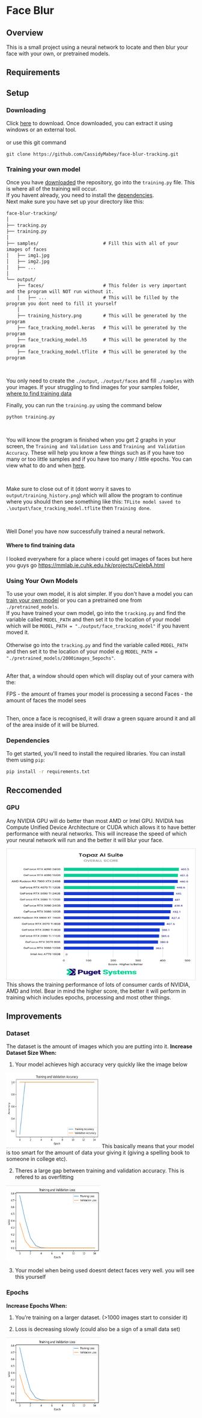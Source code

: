 # Face Blur

## Overview

This is a small project using a neural network to locate and then blur your face with your own, or pretrained models.
<br>


## Requirements

## Setup
### Downloading
Click [here](https://github.com/CassidyMabey/face-blur-tracking/archive/refs/heads/main.zip) to download. 
Once downloaded, you can extract it using windows or an external tool.
<br><br>
or use this git command
```
git clone https://github.com/CassidyMabey/face-blur-tracking.git
```

### Training your own model
Once you have [downloaded](#downloading) the repository, go into the `training.py` file. This is where all of the training will occur.
<br>
If you havent already, you need to install the [dependencies](#dependencies).
<br>
Next make sure you have set up your directory like this:
```
face-blur-tracking/
│
├── tracking.py                     
├── training.py          
│
├── samples/                        # Fill this with all of your images of faces         
│   ├── img1.jpg
│   ├── img2.jpg
│   ├── ...
│
└── output/                          
    ├── faces/                      # This folder is very important and the program will NOT run without it.
    │   ├── ...                     # This will be filled by the program you dont need to fill it yourself
    │
    ├── training_history.png        # This will be generated by the program
    ├── face_tracking_model.keras   # This will be generated by the program
    ├── face_tracking_model.h5      # This will be generated by the program
    ├── face_tracking_model.tflite  # This will be generated by the program
```
<br>

You only need to create the `./output`, `./output/faces` and fill `./samples` with your images. If your struggling to find images for your samples folder, [where to find training data](#where-to-find-training-data)
<br>

Finally, you can run the `training.py` using the command below

```
python training.py
```

<br>

You will know the program is finished when you get 2 graphs in your screen, the `Training and Validation Loss` and `Training and Validation Accuracy`. These will help you know a few things such as if you have too many or too little samples and if you have too many / little epochs. You can view what to do and when [here](#improvements).

<br>

Make sure to close out of it (dont worry it saves to `output/training_history.png`) which will allow the program to continue where you should then see something like this: `TFLite model saved to .\output\face_tracking_model.tflite` then `Training done`. 

<br>

Well Done! you have now successfully trained a neural network.

#### Where to find training data
I looked everywhere for a place where i could get images of faces but here you guys go https://mmlab.ie.cuhk.edu.hk/projects/CelebA.html

### Using Your Own Models
To use your own model, it is alot simpler. If you don't have a model you can [train your own model](#training-your-own-model) or you can a pretrained one from `./pretrained_models`.
<br>
If you have trained your own model, go into the `tracking.py` and find the variable called `MODEL_PATH` and then set it to the location of your model which will be  `MODEL_PATH = "./output/face_tracking_model"` if you havent moved it.
<br><br>
Otherwise go into the `tracking.py` and find the variable called `MODEL_PATH` and then set it to the location of your model e.g `MODEL_PATH = "./pretrained_models/2000images_5epochs"`.

<br>
After that, a window should open which will display out of your camera with the:

FPS - the amount of frames your model is processing a second
Faces - the amount of faces the model sees

<br>
Then, once a face is recognised, it will draw a green square around it and all of the area inside of it will be blurred.

### Dependencies

To get started, you'll need to install the required libraries. You can install them using `pip`:

```bash
pip install -r requirements.txt
```

## Reccomended
### GPU
Any NVIDIA GPU will do better than most AMD or Intel GPU. NVIDIA has Compute Unified Device Architecture or CUDA which allows it to have better performance with neural networks. This will increase the speed of which your neural network will run and the better it will blur your face.
<div>
  <img src="./assets/nvidia_training.png" width="700" height="350">
  
</div>
This shows the training performance of lots of consumer cards of NVIDIA, AMD and Intel. Bear in mind the higher score, the better it will perform in training which includes epochs, processing and most other things.

## Improvements
### Dataset
The dataset is the amount of images which you are putting into it.
**Increase Dataset Size When:**

1. Your model achieves high accuracy very quickly like the image below
<img src="./assets/high_accuracy.png" width="250" height="200">
This basically means that your model is too smart for the amount of data your giving it (giving a spelling book to someone in college etc).

2. Theres a large gap between training and validation accuracy. This is refered to as overfitting
<img src="./assets/gap_between_training_validation.PNG" width="250" height="200">

3. Your model when being used doesnt detect faces very well. you will see this yourself

### Epochs
**Increase Epochs When:**

1. You’re training on a larger dataset. (>1000 images  start to consider it)
  
2. Loss is decreasing slowly (could also be a sign of a small data set)
<img src="./assets/gap_between_training_validation.PNG" width="250" height="200">


